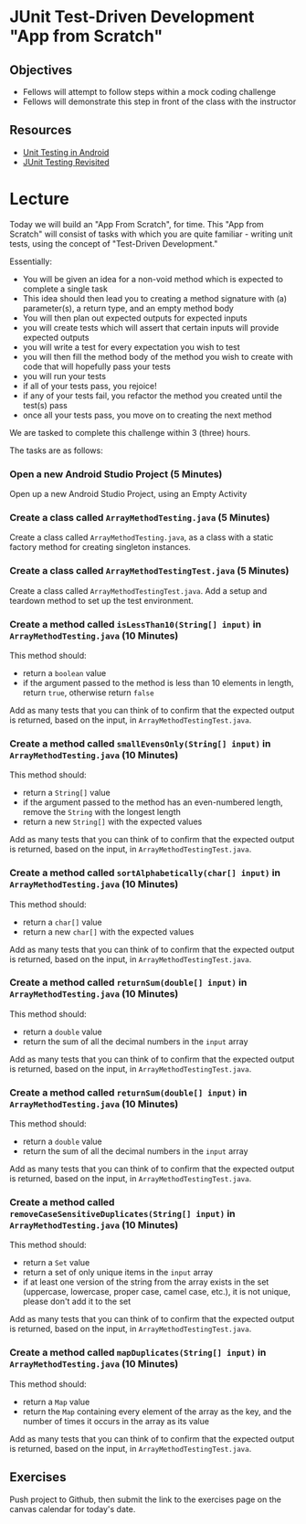 # JUnit Test-Driven Development "App from Scratch"

## Objectives
* Fellows will attempt to follow steps within a mock coding challenge
* Fellows will demonstrate this step in front of the class with the instructor

## Resources
* [Unit Testing in Android](https://github.com/joinpursuit/Pursuit-Core-Android/blob/master/cohort_5.4/unit_02/02_08_app_testing.md)
* [JUnit Testing Revisited](https://github.com/joinpursuit/Pursuit-Core-Android/blob/master/cohort_5.4/unit_04/04_13_junit_testing_revisited_creating_tests.md)

# Lecture

Today we will build an "App From Scratch", for time. This "App from Scratch" will consist of tasks with which you are quite familiar - writing unit tests, using the concept of "Test-Driven Development."

Essentially:

* You will be given an idea for a non-void method which is expected to complete a single task
* This idea should then lead you to creating a method signature with (a) parameter(s), a return type, and an empty method body
* You will then plan out expected outputs for expected inputs
* you will create tests which will assert that certain inputs will provide expected outputs
* you will write a test for every expectation you wish to test
* you will then fill the method body of the method you wish to create with code that will hopefully pass your tests
* you will run your tests
* if all of your tests pass, you rejoice!
* if any of your tests fail, you refactor the method you created until the test(s) pass
* once all your tests pass, you move on to creating the next method

We are tasked to complete this challenge within 3 (three) hours.

The tasks are as follows:

### Open a new Android Studio Project (5 Minutes)
Open up a new Android Studio Project, using an Empty Activity

### Create a class called `ArrayMethodTesting.java` (5 Minutes)
Create a class called `ArrayMethodTesting.java`, as a class with a static factory method for creating singleton instances.

### Create a class called `ArrayMethodTestingTest.java` (5 Minutes)
Create a class called `ArrayMethodTestingTest.java`. Add a setup and teardown method to set up the test environment.

### Create a method called `isLessThan10(String[] input)` in `ArrayMethodTesting.java` (10 Minutes)
This method should:
* return a `boolean` value
* if the argument passed to the method is less than 10 elements in length, return `true`, otherwise return `false`

Add as many tests that you can think of to confirm that the expected output is returned, based on the input, in `ArrayMethodTestingTest.java`.

### Create a method called `smallEvensOnly(String[] input)` in `ArrayMethodTesting.java` (10 Minutes)
This method should:
* return a `String[]` value
* if the argument passed to the method has an even-numbered length, remove the `String` with the longest length
* return a new `String[]` with the expected values

Add as many tests that you can think of to confirm that the expected output is returned, based on the input, in `ArrayMethodTestingTest.java`.

### Create a method called `sortAlphabetically(char[] input)` in `ArrayMethodTesting.java` (10 Minutes)
This method should:
* return a `char[]` value
* return a new `char[]` with the expected values

Add as many tests that you can think of to confirm that the expected output is returned, based on the input, in `ArrayMethodTestingTest.java`.

### Create a method called `returnSum(double[] input)` in `ArrayMethodTesting.java` (10 Minutes)
This method should:
* return a `double` value
* return the sum of all the decimal numbers in the `input` array

Add as many tests that you can think of to confirm that the expected output is returned, based on the input, in `ArrayMethodTestingTest.java`.

### Create a method called `returnSum(double[] input)` in `ArrayMethodTesting.java` (10 Minutes)
This method should:
* return a `double` value
* return the sum of all the decimal numbers in the `input` array

Add as many tests that you can think of to confirm that the expected output is returned, based on the input, in `ArrayMethodTestingTest.java`.

### Create a method called `removeCaseSensitiveDuplicates(String[] input)` in `ArrayMethodTesting.java` (10 Minutes)
This method should:
* return a `Set` value
* return a set of only unique items in the `input` array
* if at least one version of the string from the array exists in the set (uppercase, lowercase, proper case, camel case, etc.), it is not unique, please don't add it to the set

Add as many tests that you can think of to confirm that the expected output is returned, based on the input, in `ArrayMethodTestingTest.java`.

### Create a method called `mapDuplicates(String[] input)` in `ArrayMethodTesting.java` (10 Minutes)
This method should:
* return a `Map` value
* return the `Map` containing every element of the array as the key, and the number of times it occurs in the array as its value

Add as many tests that you can think of to confirm that the expected output is returned, based on the input, in `ArrayMethodTestingTest.java`.

## Exercises
Push project to Github, then submit the link to the exercises page on the canvas calendar for today's date.
